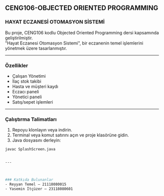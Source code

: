 ## CENG106-OBJECTED ORIENTED PROGRAMMING 
### HAYAT ECZANESİ OTOMASYON SİSTEMİ

Bu proje, CENG106 kodlu Objected Oriented Programming dersi kapsamında geliştirilmiştir.  
"Hayat Eczanesi Otomasyon Sistemi", bir eczanenin temel işlemlerini yönetmek üzere tasarlanmıştır.

---


### Özellikler
- Çalışan Yönetimi
- İlaç stok takibi
- Hasta ve müşteri kaydı
- Eczacı paneli
- Yönetici paneli
- Satış/sepet işlemleri

---

### Çalıştırma Talimatları

1. Repoyu klonlayın veya indirin.
2. Terminal veya komut satırını açın ve proje klasörüne gidin.
3. Java dosyasını derleyin:

```bash
javac SplashScreen.java


---



### Katkıda Bulunanlar
- Reyyan Temel – 21118080015  
- Yasemin İtçüzer – 23118080601
